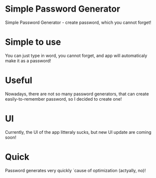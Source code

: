 # Simple Password Generator
 Simple Password Generator - create password, which you cannot forget!
# Simple to use
You can just type in word, you cannot forget, and app will automaticaly 
make it as a password!
# Useful
Nowadays, there are not so many password generators, that can create easily-to-remember password,
so I decided to create one!
# UI
Currently, the UI of the app litteraly sucks, but new UI update are coming soon!
# Quick
Password generates very quickly `cause of optimization (actyally, no)!
